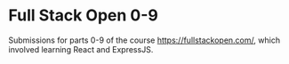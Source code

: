 # Full Stack Open 0-9

Submissions for parts 0-9 of the course https://fullstackopen.com/, which involved learning React and ExpressJS.
